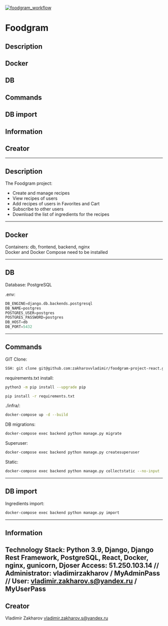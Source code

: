 [![foodgram_workflow](https://github.com/zakharovvladimir/foodgram-project-react/actions/workflows/main.yml/badge.svg)](https://github.com/zakharovvladimir/foodgram-project-react/actions/workflows/main.yml)
# Foodgram

## Description
## Docker
## DB
## Commands
## DB import
## Information
## Creator

---
## Description

The Foodgram project:
  - Create and manage recipes
  - View recipes of users
  - Add recipes of users in Favorites and Cart
  - Subscribe to other users
  - Download the list of ingredients for the recipes

---
## Docker

Containers: db, frontend, backend, nginx   
Docker and Docker Compose need to be installed 

---
## DB

Database: PostgreSQL 

.env:
```python
DB_ENGINE=django.db.backends.postgresql
DB_NAME=postgres
POSTGRES_USER=postgres
POSTGRES_PASSWORD=postgres
DB_HOST=db
DB_PORT=5432
```

---
## Commands

GIT Clone:
```bash
SSH: git clone git@github.com:zakharovvladimir/foodgram-project-react.git
```

requirements.txt install:
```bash
python3 -m pip install --upgrade pip
```
```bash
pip install -r requirements.txt
```

./infra/:
```bash
docker-compose up -d --build
```

DB migrations:
```bash
docker-compose exec backend python manage.py migrate
```

Superuser:
```bash
docker-compose exec backend python manage.py createsuperuser
```

Static:
```bash
docker-compose exec backend python manage.py collectstatic --no-input
```

---
## DB import

Ingredients import:
```bash
docker-compose exec backend python manage.py import
```

---
## Information

Technology Stack: Python 3.9, Django, Django Rest Framework, PostgreSQL, React, Docker, nginx, gunicorn, Djoser 
Access: 51.250.103.14 // Administrator: vladimirzakharov / MyAdminPass // User: vladimir.zakharov.s@yandex.ru / MyUserPass
---
## Creator

Vladimir Zakharov 
vladimir.zakharov.s@yandex.ru 
